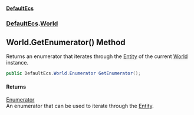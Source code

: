 #### [DefaultEcs](index.md 'index')
### [DefaultEcs](index.md#DefaultEcs 'DefaultEcs').[World](World.md 'DefaultEcs.World')
## World.GetEnumerator() Method
Returns an enumerator that iterates through the [Entity](Entity.md 'DefaultEcs.Entity') of the current [World](World.md 'DefaultEcs.World') instance.  
```csharp
public DefaultEcs.World.Enumerator GetEnumerator();
```
#### Returns
[Enumerator](World_Enumerator.md 'DefaultEcs.World.Enumerator')  
An enumerator that can be used to iterate through the [Entity](Entity.md 'DefaultEcs.Entity').
